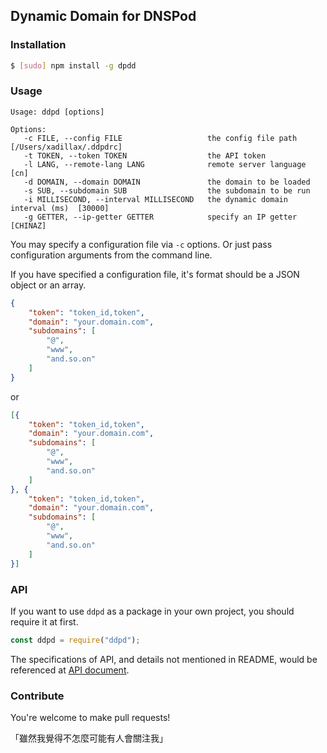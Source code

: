 ## Dynamic Domain for DNSPod

### Installation

```sh
$ [sudo] npm install -g dpdd
```

### Usage

```
Usage: ddpd [options]

Options:
   -c FILE, --config FILE                   the config file path  [/Users/xadillax/.ddpdrc]
   -t TOKEN, --token TOKEN                  the API token
   -l LANG, --remote-lang LANG              remote server language  [cn]
   -d DOMAIN, --domain DOMAIN               the domain to be loaded
   -s SUB, --subdomain SUB                  the subdomain to be run
   -i MILLISECOND, --interval MILLISECOND   the dynamic domain interval (ms)  [30000]
   -g GETTER, --ip-getter GETTER            specify an IP getter  [CHINAZ]
```

You may specify a configuration file via `-c` options. Or just pass configuration arguments from the command line.

If you have specified a configuration file, it's format should be a JSON object or an array.

```json
{
    "token": "token_id,token",
    "domain": "your.domain.com",
    "subdomains": [
        "@",
        "www",
        "and.so.on"
    ]
}
```

or

```json
[{
    "token": "token_id,token",
    "domain": "your.domain.com",
    "subdomains": [
        "@",
        "www",
        "and.so.on"
    ]
}, {
    "token": "token_id,token",
    "domain": "your.domain.com",
    "subdomains": [
        "@",
        "www",
        "and.so.on"
    ]
}]
```

### API

If you want to use `ddpd` as a package in your own project, you should require it at first.

```javascript
const ddpd = require("ddpd");
```

The specifications of API, and details not mentioned in README, would be referenced at [API document](http://blog.xcoder.in/ddpd/doc).

### Contribute

You're welcome to make pull requests!

「雖然我覺得不怎麼可能有人會關注我」
